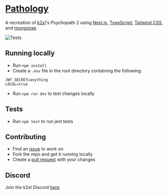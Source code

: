 # [Pathology](https://pathology.k2xl.com)

A recreation of [k2xl](https://k2xl.com)'s Psychopath 2 using [Next.js](https://nextjs.org/), [TypeScript](https://www.typescriptlang.org/), [Tailwind CSS](https://tailwindcss.com/), and [mongoose](https://mongoosejs.com/).

![Tests](https://github.com/sspenst/pathology/actions/workflows/node.js.yml/badge.svg)


## Running locally

- Run `npm install`
- Create a `.env` file in the root directory containing the following:
```
JWT_SECRET=anything
LOCAL=true
```
- Run `npm run dev` to test changes locally

## Tests
- Run `npm test` to run jest tests

## Contributing

- Find an [issue](https://github.com/sspenst/pathology/issues) to work on
- Fork the repo and get it running locally
- Create a [pull request](https://github.com/sspenst/pathology/pulls) with your changes

## Discord

Join the k2xl Discord [here](https://discord.gg/j6RxRdqq4A).
